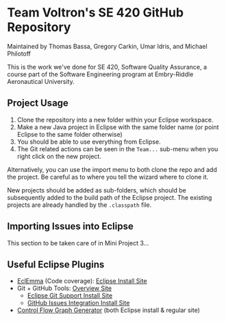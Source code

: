 # Team Voltron's SE 420 GitHub Repository
Maintained by Thomas Bassa, Gregory Carkin, Umar Idris, and Michael Philotoff

This is the work we've done for SE 420, Software Quality Assurance,
a course part of the Software Engineering program at Embry-Riddle Aeronautical University.

## Project Usage
1. Clone the repository into a new folder within your Eclipse workspace.
2. Make a new Java project in Eclipse with the same folder name
   (or point Eclipse to the same folder otherwise)
3. You should be able to use everything from Eclipse.
4. The Git related actions can be seen in the `Team...` sub-menu
   when you right click on the new project.

Alternatively, you can use the import menu to both clone the repo and add
the project. Be careful as to where you tell the wizard where to clone it.

New projects should be added as sub-folders, which should be subsequently added
to the build path of the Eclipse project. The existing projects are already
handled by the `.classpath` file.

## Importing Issues into Eclipse
This section to be taken care of in Mini Project 3...

## Useful Eclipse Plugins
- [EclEmma](http://www.eclemma.org/) (Code coverage):
  [Eclipse Install Site](http://update.eclemma.org/)
- Git + GitHub Tools: [Overview Site](http://eclipse.org/egit/download/)
  - [Eclipse Git Support Install Site](http://download.eclipse.org/egit/updates)
  - [GitHub Issues Integration Install Site](http://download.eclipse.org/egit/github/updates)
- [Control Flow Graph Generator](http://eclipsefcg.sourceforge.net/)
  (both Eclipse install & regular site)
